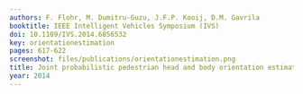 ```yaml
---
authors: F. Flohr, M. Dumitru-Guzu, J.F.P. Kooij, D.M. Gavrila
booktitle: IEEE Intelligent Vehicles Symposium (IVS)
doi: 10.1109/IVS.2014.6856532
key: orientationestimation
pages: 617-622
screenshot: files/publications/orientationestimation.png
title: Joint probabilistic pedestrian head and body orientation estimation
year: 2014
---
```


